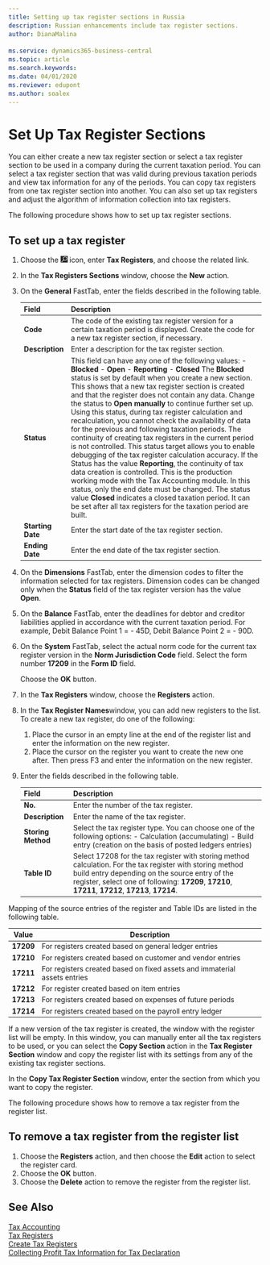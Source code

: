 ```yaml
---
title: Setting up tax register sections in Russia
description: Russian enhancements include tax register sections.
author: DianaMalina

ms.service: dynamics365-business-central
ms.topic: article
ms.search.keywords:
ms.date: 04/01/2020
ms.reviewer: edupont
ms.author: soalex
---
```


# Set Up Tax Register Sections

You can either create a new tax register section or select a tax register section to be used in a company during the current taxation period. You can select a tax register section that was valid during previous taxation periods and view tax information for any of the periods. You can copy tax registers from one tax register section into another. You can also set up tax registers and adjust the algorithm of information collection into tax registers.

The following procedure shows how to set up tax register sections.

## To set up a tax register

1. Choose the ![Lightbulb that opens the Tell Me feature](../../media/ui-search/search_small.png "Tell me what you want to do") icon, enter **Tax Registers**, and choose the related link.

2. In the **Tax Registers Sections** window, choose the **New** action.

3. On the **General** FastTab, enter the fields described in the following table.

   | Field             | Description                                                  |
   | ----------------- | ------------------------------------------------------------ |
   | **Code**          | The code of the existing tax register version for a certain taxation period is displayed.   Create the code for a new tax register section, if necessary. |
   | **Description**   | Enter a description for the tax register section.            |
   | **Status**        | This field can have any one of the following values:   -   **Blocked** -   **Open** -   **Reporting** -   **Closed**   The **Blocked** status is set by default when you create a new section. This shows that a new tax register section is created and that the register does not contain any data.   Change the status to **Open manually** to continue further set up. Using this status, during tax register calculation and recalculation, you cannot check the availability of data for the previous and following taxation periods. The continuity of creating tax registers in the current period is not controlled. This status target allows you to enable debugging of the tax register calculation accuracy.   If the Status has the value **Reporting**, the continuity of tax data creation is controlled. This is the production working mode with the Tax Accounting module. In this status, only the end date must be changed.   The status value **Closed** indicates a closed taxation period. It can be set after all tax registers for the taxation period are built. |
   | **Starting Date** | Enter the start date of the tax register section.            |
   | **Ending Date**   | Enter the end date of the tax register section.              |

4. On the **Dimensions** FastTab, enter the dimension codes to filter the information selected for tax registers. Dimension codes can be changed only when the **Status** field of the tax register version has the value **Open**.

5. On the **Balance** FastTab, enter the deadlines for debtor and creditor liabilities applied in accordance with the current taxation period. For example, Debit Balance Point 1 = - 45D, Debit Balance Point 2 = - 90D.

6. On the **System** FastTab, select the actual norm code for the current tax register version in the **Norm Jurisdiction Code** field. Select the form number **17209** in the **Form ID** field.

   Choose the **OK** button.

7. In the **Tax Registers** window, choose the **Registers** action.

8. In the **Tax Register Names**window, you can add new registers to the list. To create a new tax register, do one of the following:

   1. Place the cursor in an empty line at the end of the register list and enter the information on the new register.
   2. Place the cursor on the register you want to create the new one after. Then press F3 and enter the information on the new register.

9. Enter the fields described in the following table.

   | Field              | Description                                                  |
   | ------------------ | ------------------------------------------------------------ |
   | **No.**            | Enter the number of the tax register.                        |
   | **Description**    | Enter the name of the tax register.                          |
   | **Storing Method** | Select the tax register type.   You can choose one of the following options:   -   Calculation (accumulating) -   Build entry (creation on the basis of posted ledgers entries) |
   | **Table ID**       | Select 17208 for the tax register with storing method calculation.   For the tax register with storing method build entry depending on the source entry of the register, select one of following: **17209**, **17210**, **17211**, **17212**, **17213**, **17214**. |

Mapping of the source entries of the register and Table IDs are listed in the following table.

| Value     | Description                                                  |
| --------- | ------------------------------------------------------------ |
| **17209** | For registers created based on general ledger entries        |
| **17210** | For registers created based on customer and vendor entries   |
| **17211** | For registers created based on fixed assets and immaterial assets entries |
| **17212** | For register created based on item entries                   |
| **17213** | For registers created based on expenses of future periods    |
| **17214** | For registers created based on the payroll entry ledger      |

If a new version of the tax register is created, the window with the register list will be empty. In this window, you can manually enter all the tax registers to be used, or you can select the **Copy Section** action in the **Tax Register Section** window and copy the register list with its settings from any of the existing tax register sections.

In the **Copy Tax Register Section** window, enter the section from which you want to copy the register.

The following procedure shows how to remove a tax register from the register list.

## To remove a tax register from the register list

1. Choose the **Registers** action, and then choose the **Edit** action to select the register card.
2. Choose the **OK** button.
3. Choose the **Delete** action to remove the register from the register list.

## See Also

[Tax Accounting](Tax-Accounting.md)  
[Tax Registers](Tax-Registers.md)  
[Create Tax Registers](How-to-Create-Tax-Registers.md)  
[Collecting Profit Tax Information for Tax Declaration](Collecting-Profit-Tax-Information-for-Tax-Declaration.md)  
